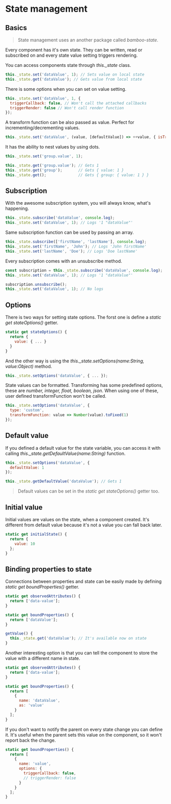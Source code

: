 # State management

## Basics

> State management uses an another package called _bamboo-state_.

Every component has it's own state. They can be written, read or subscribed on and every state value setting triggers rendering.

You can access components state through _this.\_state_ class.

```javascript
this._state.set('dataValue', 1); // Sets value on local state
this._state.get('dataValue'); // Gets value from local state
```

There is some options when you can set on value setting.

```javascript
this._state.set('dataValue', 1, {
  triggerCallback: false, // Won't call the attached callbacks
  triggerRender: false // Won't call render function
});
```

A transform function can be also passed as value. Perfect for incrementing/decrementing values.

```javascript
this._state.set('dataValue', (value, [defaultValue]) => ++value, { isTransformFunction: true });
```

It has the ability to nest values by using dots.

```javascript
this._state.set('group.value', 1);

this._state.get('group.value'); // Gets 1
this._state.get('group');       // Gets { value: 1 }
this._state.get();              // Gets { group: { value: 1 } }
```

## Subscription

With the awesome subscription system, you will always know, what's happening.

```javascript
this._state.subscribe('dataValue', console.log);
this._state.set('dataValue', 1); // Logs '1 "dataValue"'
```

Same subscription function can be used by passing an array.

```javascript
this._state.subscribe(['firstName', 'lastName'], console.log);
this._state.set('firstName', 'John'); // Logs 'John firstName'
this._state.set('lastName', 'Doe'); // Logs 'Doe lastName'
```

Every subscription comes with an unsubscribe method.

```javascript
const subscription = this._state.subscribe('dataValue', console.log);
this._state.set('dataValue', 1); // Logs '1 "dataValue"'

subscription.unsubscribe();
this._state.set('dataValue', 1); // No logs
```

## Options

There is two ways for setting state options. The forst one is define a _static get stateOptions()_ getter.

```javascript
static get stateOptions() {
  return {
    value: { ... }
  }
}
```

And the other way is using the _this.\_state.setOptions(name:String, value:Object)_ method.

```javascript
this._state.setOptions('dataValue', { ... });
```

State values can be formatted. Transforming has some predefined options, these are _number, integer, float, boolean, json_. When using one of these, user defined transformFunction won't be called.

```javascript
this._state.setOptions('dataValue', {
  type: 'custom',
  transformFunction: value => Number(value).toFixed(1)
});
```

## Default value

If you defined a default value for the state variable, you can access it with calling _this.\_state.getDefaultValue(name:String)_ function.

```javascript
this._state.setOptions('dataValue', {
  defaultValue: 1
});

this._state.getDefaultValue('dataValue'); // Gets 1
```

> Default values can be set in the _static get stateOptions()_ getter too.

## Initial value

Initial values are values on the state, when a component created. It's different from default value because it's not a value you can fall back later.

```javascript
static get initialState() {
  return {
    value: 10
  };
}
```

## Binding properties to state

Connections between properties and state can be easily made by defining _static get boundProperties()_ getter.

```javascript
static get observedAttributes() {
  return ['data-value'];
}

static get boundProperties() {
  return ['dataValue'];
}

getValue() {
  this._state.get('dataValue'); // It's available now on state
}
```

Another interesting option is that you can tell the component to store the value with a different name in state.

```javascript
static get observedAttributes() {
  return ['data-value'];
}

static get boundProperties() {
  return [
    {
      name: 'dataValue',
      as: 'value'
    }
  ];
}
```

If you don't want to notify the parent on every state change you can define it. It's useful when the parent sets this value on the component, so it won't report back the change.

```javascript
static get boundProperties() {
  return [
    {
      name: 'value',
      options: {
        triggerCallback: false,
        // triggerRender: false
      }
    }
  ];
}
```
